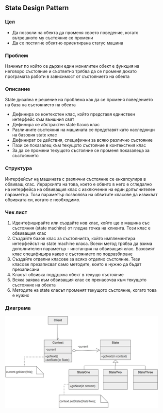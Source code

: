 ## State Design Pattern ##


### Цел ###

- Да позволи на обекта да променя своето поведение, когато вътрешното му състояние се промени
- Да се постигне обектно ориентирана статус машина

### Проблем ###

Начинът по който се държи един монилитен обект е функция на неговоро състояние и съответно трябва да се променя докато програмата работи в зависимост от състоянието на обекта

### Описание ###

State дизайна е решение на проблема как да се променя поведението на база на състоянието на обекта

- Дефинира се контекстен клас, който представя единствен интерфейс към външния свят
- Дефинира се абстрактен state базов клас
- Различните състояния на машината се представят като наследници на базовия state клас
- Дефинират се действия, специфични за всяко различно състояние
- Пази се показалец към текущото състояние в контекстния клас
- За да се промени текущото състояние се променя показалеца за състоянието 

### Структура ###

Интерфейсът на машината с различни състояние се енкапсулира в обвиващ клас. Йерархията на това, което е обвито в него е огледално на интерфейса на обвиващия клас с изключение на един допълнителен параметър. Този параметър позволява на обвитите класове да извикват обвивката си, когато е необходимо. 

### Чек лист ###

1. Идентефицирайте или създайте нов клас, който ще е машина със състояния (state machine) от гледна точка на клиента. Този клас е обвиващия клас
2. Създайте базов клас за състоянията, който имплементира интерфейсът на state machine класа. Всеки метод трябва да взима допълнителен параметър - инстанция на обвиващия клас. Базовият клас специфицира какво е състоянието по подразбиране
3. Създайте отделни класове за всяко отделно състояние. Тези класове презаписват само методите, които е нужно да бъдат презаписани
4. Класът обвивка поддържа обект в текущо състояние
5. Всяка заявка към обвиващия клас се пренасочва към текущото състояние на обекта
6. Методите на state класът променят текущото състояние, когато това е нужно

### Диаграма ###

![alt tag](diagrams/state.png)

